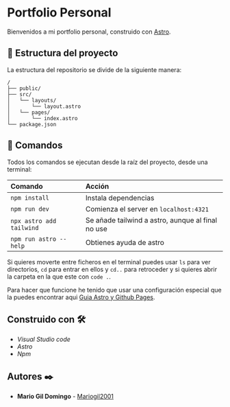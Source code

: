 # Portfolio Personal
Bienvenidos a mi portfolio personal, construido con [Astro](https://astro.build).


## 🚀 Estructura del proyecto

La estructura del repositorio se divide de la siguiente manera:

```
/
├── public/
├── src/
│   └── layouts/
│       └── layout.astro
│   └── pages/
│       └── index.astro
└── package.json
```


## 🧞 Comandos

Todos los comandos se ejecutan desde la raíz del proyecto, desde una terminal:

| Comando                 | Acción                                            |
| :---------------------  | :-----------------------------------------------  |
| `npm install`           | Instala dependencias                              |
| `npm run dev`           | Comienza el server en `localhost:4321`            |
| `npx astro add tailwind`| Se añade tailwind a astro, aunque al final no use |
| `npm run astro --help`  | Obtienes ayuda de astro                           |

Si quieres moverte entre ficheros en el terminal puedes usar `ls` para ver directorios,
`cd` para entrar en ellos y `cd..` para retroceder y si quieres abrir la carpeta en la que este con `code .`.

Para hacer que funcione he tenido que usar una configuración especial que la puedes encontrar aqui [Guia Astro y Github Pages](https://docs.astro.build/es/guides/deploy/github/).
## Construido con 🛠️

- _Visual Studio code_
- _Astro_
- _Npm_

## Autores ✒️

* **Mario Gil Domingo** - [Mariogil2001](https://github.com/Mariogil2001)
